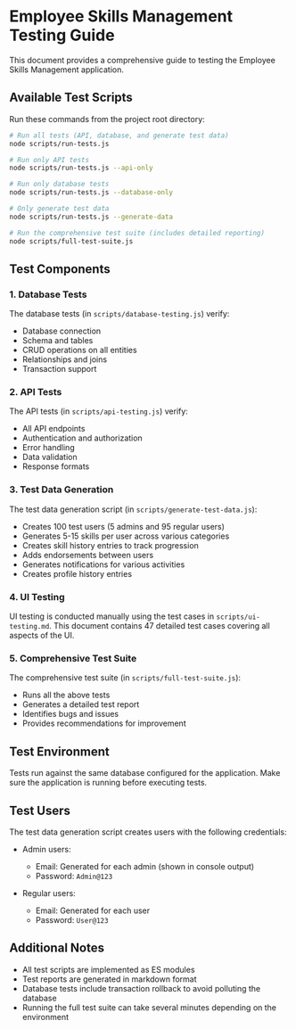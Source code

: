 # Employee Skills Management Testing Guide

This document provides a comprehensive guide to testing the Employee Skills Management application.

## Available Test Scripts

Run these commands from the project root directory:

```bash
# Run all tests (API, database, and generate test data)
node scripts/run-tests.js

# Run only API tests
node scripts/run-tests.js --api-only

# Run only database tests
node scripts/run-tests.js --database-only

# Only generate test data
node scripts/run-tests.js --generate-data

# Run the comprehensive test suite (includes detailed reporting)
node scripts/full-test-suite.js
```

## Test Components

### 1. Database Tests

The database tests (in `scripts/database-testing.js`) verify:
- Database connection
- Schema and tables
- CRUD operations on all entities
- Relationships and joins
- Transaction support

### 2. API Tests

The API tests (in `scripts/api-testing.js`) verify:
- All API endpoints
- Authentication and authorization
- Error handling
- Data validation
- Response formats

### 3. Test Data Generation

The test data generation script (in `scripts/generate-test-data.js`):
- Creates 100 test users (5 admins and 95 regular users)
- Generates 5-15 skills per user across various categories
- Creates skill history entries to track progression
- Adds endorsements between users
- Generates notifications for various activities
- Creates profile history entries

### 4. UI Testing

UI testing is conducted manually using the test cases in `scripts/ui-testing.md`. This document contains 47 detailed test cases covering all aspects of the UI.

### 5. Comprehensive Test Suite

The comprehensive test suite (in `scripts/full-test-suite.js`):
- Runs all the above tests
- Generates a detailed test report
- Identifies bugs and issues
- Provides recommendations for improvement

## Test Environment

Tests run against the same database configured for the application. Make sure the application is running before executing tests.

## Test Users

The test data generation script creates users with the following credentials:

- Admin users:
  - Email: Generated for each admin (shown in console output)
  - Password: `Admin@123`

- Regular users:
  - Email: Generated for each user
  - Password: `User@123`

## Additional Notes

- All test scripts are implemented as ES modules
- Test reports are generated in markdown format
- Database tests include transaction rollback to avoid polluting the database
- Running the full test suite can take several minutes depending on the environment